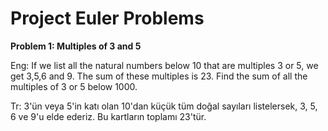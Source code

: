 # Project Euler Problems

  **Problem 1: Multiples of 3 and 5**

  Eng: If we list all the natural numbers below 10 that are multiples 3 or 5, we get 3,5,6 and 9. The sum of these multiples is 23.
  Find the sum of all the multiples of 3 or 5 below 1000.
  
  Tr: 3'ün veya 5'in katı olan 10'dan küçük tüm doğal sayıları listelersek, 3, 5, 6 ve 9'u elde ederiz. Bu kartların toplamı 23'tür.
  

